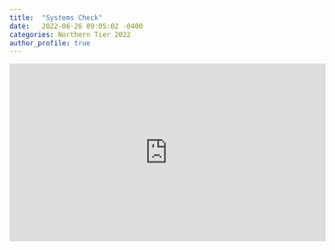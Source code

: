 ```yaml
---
title:  "Systems Check"
date:   2022-06-26 09:05:02 -0400
categories: Northern Tier 2022
author_profile: true
---
```


<iframe width="560" height="315" src="https://www.youtube.com/embed/OaEgqZgwRc4" frameborder="0" allow="autoplay; encrypted-media" allowfullscreen></iframe>

<p style="text-align: center;"><div class='strava-embed-placeholder' data-embed-type='activity' data-embed-id='7371676489'></div><script src='https://strava-embeds.com/embed.js'></script></p>
